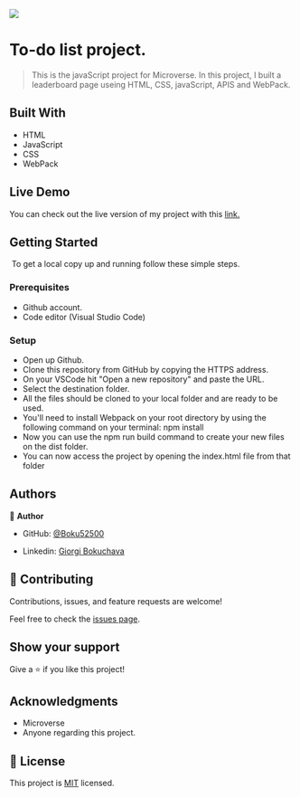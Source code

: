 ![](https://img.shields.io/badge/Microverse-blueviolet)

# To-do list project.

> This is the javaScript project for Microverse. In this project, I built a leaderboard page useing HTML, CSS, javaScript, APIS and WebPack.

## Built With 

- HTML
- JavaScript
- CSS
- WebPack

## Live Demo

You can check out the live version of my project with this [link.](https://boku52500.github.io/Leaderboard/)

## Getting Started

​
To get a local copy up and running follow these simple steps.
​

### Prerequisites

- Github account.
- Code editor (Visual Studio Code)
  

### Setup

- Open up Github.
- Clone this repository from GitHub by copying the HTTPS address.
- On your VSCode hit "Open a new repository" and paste the URL.
- Select the destination folder.
- All the files should be cloned to your local folder and are ready to be used.
- You'll need to install Webpack on your root directory by using the following command on your terminal: npm install
- Now you can use the npm run build command to create your new files on the dist folder.
- You can now access the project by opening the index.html file from that folder

## Authors

👤 **Author**

- GitHub: [@Boku52500](https://github.com/Boku52500)

- Linkedin: [Giorgi Bokuchava](https://www.linkedin.com/in/giorgi-bokuchava-430252240/)


## 🤝 Contributing

Contributions, issues, and feature requests are welcome!

Feel free to check the [issues page](../../issues/).

## Show your support

Give a ⭐️ if you like this project!

## Acknowledgments

- Microverse
- Anyone regarding this project.

## 📝 License

This project is [MIT](./LICENSE) licensed.
